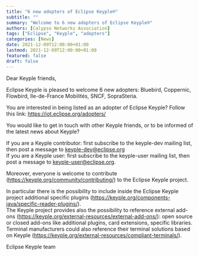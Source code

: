 ```yaml
---
title: "6 new adopters of Eclipse Keyple®"
subtitle: ""
summary: "Welcome to 6 new adopters of Eclipse Keyple®"
authors: [Calypso Networks Association]
tags: ["Eclipse", "Keyple", "adopters"]
categories: [News]
date: 2021-12-09T12:00:00+01:00
lastmod: 2021-12-09T12:00:00+01:00
featured: false
draft: false
---
```


Dear Keyple friends,

Eclipse Keyple is pleased to welcome 6 new adopters: Bluebird, Coppernic, Flowbird, Ile-de-France Mobilités, SNCF, SopraSteria.

You are interested in being listed as an adopter of Eclipse Keyple? Follow this link: https://iot.eclipse.org/adopters/

You would like to get in touch with other Keyple friends, or to be informed of the latest news about Keyple?

If you are a Keyple contributor: first subscribe to the keyple-dev mailing list, then post a message to keyple-dev@eclipse.org\
If you are a Keyple user: first subscribe to the keyple-user mailing list, then post a message to keyple-user@eclipse.org.

Moreover, everyone is welcome to contribute (https://keyple.org/community/contributing/) to the Eclipse Keyple project.

In particular there is the possibility to include inside the Eclipse Keyple project additional specific plugins (https://keyple.org/components-java/specific-reader-plugins/).\
The Keyple project provides also the possibility to reference external add-ons (https://keyple.org/external-resources/external-add-ons/): open source or closed add-ons like additional plugins, card extensions, specific libraries.\
Terminal manufacturers could also reference their terminal solutions based on Keyple (https://keyple.org/external-resources/compliant-terminals/).

Eclipse Keyple team